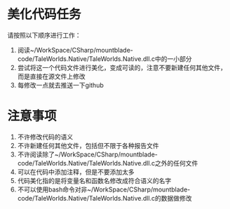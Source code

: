 # 美化代码任务
请按照以下顺序进行工作：
1. 阅读~/WorkSpace/CSharp/mountblade-code/TaleWorlds.Native/TaleWorlds.Native.dll.c中的一小部分
2. 尝试将这一个代码文件进行美化，变成可读的，注意不要新建任何其他文件，而是直接在源文件上修改
3. 每修改一点就去推送一下github

# 注意事项
1. 不许修改代码的语义
2. 不许新建任何其他文件，包括但不限于各种报告文件
3. 不许阅读除了~/WorkSpace/CSharp/mountblade-code/TaleWorlds.Native/TaleWorlds.Native.dll.c之外的任何文件
4. 可以在代码中添加注释，但是不要添加太多
5. 代码美化指的是将变量名和函数名修改成符合语义的名字
6. 不可以使用bash命令对非~/WorkSpace/CSharp/mountblade-code/TaleWorlds.Native/TaleWorlds.Native.dll.c的数据做修改
